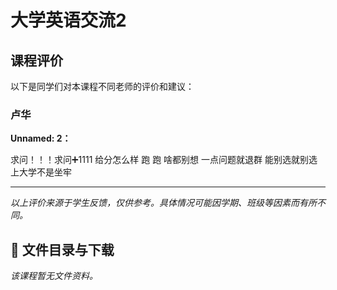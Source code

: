 # 大学英语交流2

## 课程评价

以下是同学们对本课程不同老师的评价和建议：

### 卢华

**Unnamed: 2：**

求问！！！求问➕1111 给分怎么样 跑 跑 啥都别想 一点问题就退群 能别选就别选 上大学不是坐牢

---

*以上评价来源于学生反馈，仅供参考。具体情况可能因学期、班级等因素而有所不同。*
## 📄 文件目录与下载

_该课程暂无文件资料。_
